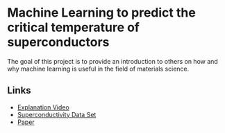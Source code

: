 # Machine Learning to predict the critical temperature of superconductors

The goal of this project is to provide an introduction to others on how and why machine learning is useful in the field of materials science. 

## Links
* [Explanation Video](https://www.youtube.com/watch?v=ev07NiqeeUM&t)
* [Superconductivity Data Set](https://archive.ics.uci.edu/ml/datasets/Superconductivty+Data)
* [Paper](https://www.nature.com/articles/s41524-018-0085-8.pdf)

